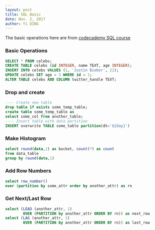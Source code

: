 ```yaml
---
layout: post
title: SQL Basic
date: Nov. 2, 2017
author: Yi DING
---
```


The basic operations here are from [codecademy SQL course](https://www.codecademy.com/learn/learn-sql)

### Basic Operations
``` SQL
SELECT * FROM celebs;
CREATE TABLE celebs (id INTEGER, name TEXT, age INTEGER);
INSERT INTO celebs VALUES (1, 'Justin Bieber', 21);
UPDATE celebs SET age = 3 WHERE id = 1;
ALTER TABLE celebs ADD COLUMN twitter_handle TEXT;
```

### Drop and create

```sql
---- Create new table
drop table if exists some_temp_table;
create table some_temp_table as
select some_col from another_table;
---- Insert table with data partition
INSERT overwrite TABLE some_table partition(dt='${day}')
```

### Make Histogram

``` SQL
select round(data,1) as bucket, count(*) as count
from data_table
group by round(data,1)
```

### Add Row Numbers
``` SQL
select row_number() 
over (partition by some_attr order by another_attr) as rn 
```

### Get Next/Last Row

``` SQL
select (LEAD (another_attr, 1) 
        OVER (PARTITION by another_attr ORDER BY rn)) as next_row
select (LAG (another_attr, 1) 
        OVER (PARTITION by another_attr ORDER BY rn)) as last_row
```

